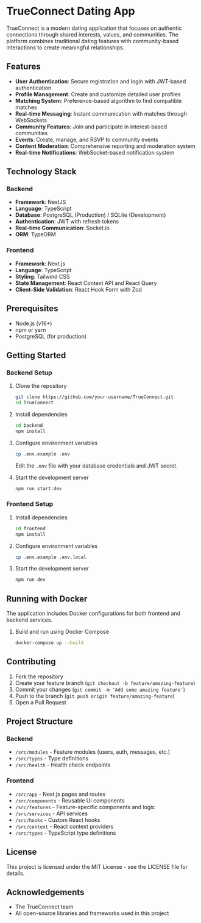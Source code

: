 # TrueConnect Dating App

TrueConnect is a modern dating application that focuses on authentic connections through shared interests, values, and communities. The platform combines traditional dating features with community-based interactions to create meaningful relationships.

## Features

- **User Authentication**: Secure registration and login with JWT-based authentication
- **Profile Management**: Create and customize detailed user profiles
- **Matching System**: Preference-based algorithm to find compatible matches
- **Real-time Messaging**: Instant communication with matches through WebSockets
- **Community Features**: Join and participate in interest-based communities
- **Events**: Create, manage, and RSVP to community events
- **Content Moderation**: Comprehensive reporting and moderation system
- **Real-time Notifications**: WebSocket-based notification system

## Technology Stack

### Backend
- **Framework**: NestJS
- **Language**: TypeScript
- **Database**: PostgreSQL (Production) / SQLite (Development)
- **Authentication**: JWT with refresh tokens
- **Real-time Communication**: Socket.io
- **ORM**: TypeORM

### Frontend
- **Framework**: Next.js
- **Language**: TypeScript
- **Styling**: Tailwind CSS
- **State Management**: React Context API and React Query
- **Client-Side Validation**: React Hook Form with Zod

## Prerequisites

- Node.js (v16+)
- npm or yarn
- PostgreSQL (for production)

## Getting Started

### Backend Setup

1. Clone the repository
   ```bash
   git clone https://github.com/your-username/TrueConnect.git
   cd TrueConnect
   ```

2. Install dependencies
   ```bash
   cd backend
   npm install
   ```

3. Configure environment variables
   ```bash
   cp .env.example .env
   ```
   Edit the `.env` file with your database credentials and JWT secret.

4. Start the development server
   ```bash
   npm run start:dev
   ```

### Frontend Setup

1. Install dependencies
   ```bash
   cd frontend
   npm install
   ```

2. Configure environment variables
   ```bash
   cp .env.example .env.local
   ```

3. Start the development server
   ```bash
   npm run dev
   ```

## Running with Docker

The application includes Docker configurations for both frontend and backend services.

1. Build and run using Docker Compose
   ```bash
   docker-compose up --build
   ```

## Contributing

1. Fork the repository
2. Create your feature branch (`git checkout -b feature/amazing-feature`)
3. Commit your changes (`git commit -m 'Add some amazing feature'`)
4. Push to the branch (`git push origin feature/amazing-feature`)
5. Open a Pull Request

## Project Structure

### Backend
- `/src/modules` - Feature modules (users, auth, messages, etc.)
- `/src/types` - Type definitions
- `/src/health` - Health check endpoints

### Frontend
- `/src/app` - Next.js pages and routes
- `/src/components` - Reusable UI components
- `/src/features` - Feature-specific components and logic
- `/src/services` - API services
- `/src/hooks` - Custom React hooks
- `/src/context` - React context providers
- `/src/types` - TypeScript type definitions

## License

This project is licensed under the MIT License - see the LICENSE file for details.

## Acknowledgements

- The TrueConnect team
- All open-source libraries and frameworks used in this project
